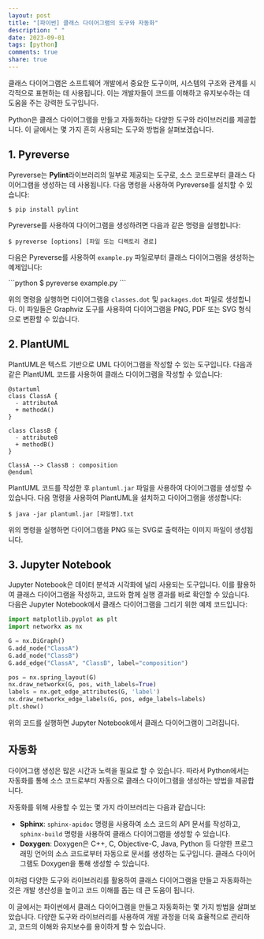 ```yaml
---
layout: post
title: "[파이썬] 클래스 다이어그램의 도구와 자동화"
description: " "
date: 2023-09-01
tags: [python]
comments: true
share: true
---
```


클래스 다이어그램은 소프트웨어 개발에서 중요한 도구이며, 시스템의 구조와 관계를 시각적으로 표현하는 데 사용됩니다. 이는 개발자들이 코드를 이해하고 유지보수하는 데 도움을 주는 강력한 도구입니다. 

Python은 클래스 다이어그램을 만들고 자동화하는 다양한 도구와 라이브러리를 제공합니다. 이 글에서는 몇 가지 흔히 사용되는 도구와 방법을 살펴보겠습니다.

## 1. Pyreverse

Pyreverse는 **Pylint**라이브러리의 일부로 제공되는 도구로, 소스 코드로부터 클래스 다이어그램을 생성하는 데 사용됩니다. 다음 명령을 사용하여 Pyreverse를 설치할 수 있습니다:

```
$ pip install pylint
```

Pyreverse를 사용하여 다이어그램을 생성하려면 다음과 같은 명령을 실행합니다:

```
$ pyreverse [options] [파일 또는 디렉토리 경로]
```

다음은 Pyreverse를 사용하여 `example.py` 파일로부터 클래스 다이어그램을 생성하는 예제입니다:

\```python
$ pyreverse example.py
\```

위의 명령을 실행하면 다이어그램을 `classes.dot` 및 `packages.dot` 파일로 생성합니다. 이 파일들은 Graphviz 도구를 사용하여 다이어그램을 PNG, PDF 또는 SVG 형식으로 변환할 수 있습니다.

## 2. PlantUML

PlantUML은 텍스트 기반으로 UML 다이어그램을 작성할 수 있는 도구입니다. 다음과 같은 PlantUML 코드를 사용하여 클래스 다이어그램을 작성할 수 있습니다:

```plantuml
@startuml
class ClassA {
  - attributeA
  + methodA()
}

class ClassB {
  - attributeB
  + methodB()
}

ClassA --> ClassB : composition
@enduml
```

PlantUML 코드를 작성한 후 `plantuml.jar` 파일을 사용하여 다이어그램을 생성할 수 있습니다. 다음 명령을 사용하여 PlantUML을 설치하고 다이어그램을 생성합니다:

```
$ java -jar plantuml.jar [파일명].txt
```

위의 명령을 실행하면 다이어그램을 PNG 또는 SVG로 출력하는 이미지 파일이 생성됩니다.

## 3. Jupyter Notebook

Jupyter Notebook은 데이터 분석과 시각화에 널리 사용되는 도구입니다. 이를 활용하여 클래스 다이어그램을 작성하고, 코드와 함께 실행 결과를 바로 확인할 수 있습니다. 다음은 Jupyter Notebook에서 클래스 다이어그램을 그리기 위한 예제 코드입니다:

```python
import matplotlib.pyplot as plt
import networkx as nx

G = nx.DiGraph()
G.add_node("ClassA")
G.add_node("ClassB")
G.add_edge("ClassA", "ClassB", label="composition")

pos = nx.spring_layout(G)
nx.draw_networkx(G, pos, with_labels=True)
labels = nx.get_edge_attributes(G, 'label')
nx.draw_networkx_edge_labels(G, pos, edge_labels=labels)
plt.show()
```

위의 코드를 실행하면 Jupyter Notebook에서 클래스 다이어그램이 그려집니다.

## 자동화

다이어그램 생성은 많은 시간과 노력을 필요로 할 수 있습니다. 따라서 Python에서는 자동화를 통해 소스 코드로부터 자동으로 클래스 다이어그램을 생성하는 방법을 제공합니다.

자동화를 위해 사용할 수 있는 몇 가지 라이브러리는 다음과 같습니다:

- **Sphinx**: `sphinx-apidoc` 명령을 사용하여 소스 코드의 API 문서를 작성하고, `sphinx-build` 명령을 사용하여 클래스 다이어그램을 생성할 수 있습니다.
- **Doxygen**: Doxygen은 C++, C, Objective-C, Java, Python 등 다양한 프로그래밍 언어의 소스 코드로부터 자동으로 문서를 생성하는 도구입니다. 클래스 다이어그램도 Doxygen을 통해 생성할 수 있습니다.

이처럼 다양한 도구와 라이브러리를 활용하여 클래스 다이어그램을 만들고 자동화하는 것은 개발 생산성을 높이고 코드 이해를 돕는 데 큰 도움이 됩니다.

이 글에서는 파이썬에서 클래스 다이어그램을 만들고 자동화하는 몇 가지 방법을 살펴보았습니다. 다양한 도구와 라이브러리를 사용하여 개발 과정을 더욱 효율적으로 관리하고, 코드의 이해와 유지보수를 용이하게 할 수 있습니다.